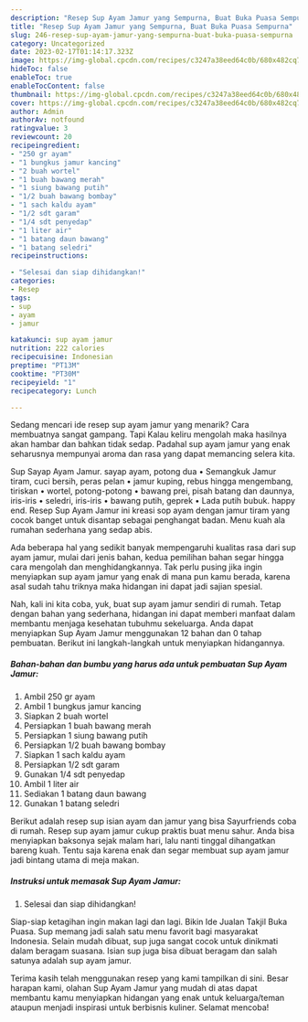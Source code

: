 ```yaml
---
description: "Resep Sup Ayam Jamur yang Sempurna, Buat Buka Puasa Sempurna"
title: "Resep Sup Ayam Jamur yang Sempurna, Buat Buka Puasa Sempurna"
slug: 246-resep-sup-ayam-jamur-yang-sempurna-buat-buka-puasa-sempurna
category: Uncategorized
date: 2023-02-17T01:14:17.323Z
image: https://img-global.cpcdn.com/recipes/c3247a38eed64c0b/680x482cq70/sup-ayam-jamur-foto-resep-utama.jpg
hideToc: false
enableToc: true
enableTocContent: false
thumbnail: https://img-global.cpcdn.com/recipes/c3247a38eed64c0b/680x482cq70/sup-ayam-jamur-foto-resep-utama.jpg
cover: https://img-global.cpcdn.com/recipes/c3247a38eed64c0b/680x482cq70/sup-ayam-jamur-foto-resep-utama.jpg
author: Admin
authorAv: notfound
ratingvalue: 3
reviewcount: 20
recipeingredient:
- "250 gr ayam"
- "1 bungkus jamur kancing"
- "2 buah wortel"
- "1 buah bawang merah"
- "1 siung bawang putih"
- "1/2 buah bawang bombay"
- "1 sach kaldu ayam"
- "1/2 sdt garam"
- "1/4 sdt penyedap"
- "1 liter air"
- "1 batang daun bawang"
- "1 batang seledri"
recipeinstructions:

- "Selesai dan siap dihidangkan!"
categories:
- Resep
tags:
- sup
- ayam
- jamur

katakunci: sup ayam jamur 
nutrition: 222 calories
recipecuisine: Indonesian
preptime: "PT13M"
cooktime: "PT30M"
recipeyield: "1"
recipecategory: Lunch

---
```



Sedang mencari ide resep sup ayam jamur yang menarik? Cara membuatnya sangat gampang. Tapi Kalau keliru mengolah maka hasilnya akan hambar dan bahkan tidak sedap. Padahal sup ayam jamur yang enak seharusnya mempunyai aroma dan rasa yang dapat memancing selera kita.


Sup Sayap Ayam Jamur. sayap ayam, potong dua • Semangkuk Jamur tiram, cuci bersih, peras pelan • jamur kuping, rebus hingga mengembang, tiriskan • wortel, potong-potong • bawang prei, pisah batang dan daunnya, iris-iris • seledri, iris-iris • bawang putih, geprek • Lada putih bubuk. happy end. Resep Sup Ayam Jamur ini kreasi sop ayam dengan jamur tiram yang cocok banget untuk disantap sebagai penghangat badan. Menu kuah ala rumahan sederhana yang sedap abis.

Ada beberapa hal yang sedikit banyak mempengaruhi kualitas rasa dari sup ayam jamur, mulai dari jenis bahan, kedua pemilihan bahan segar hingga cara mengolah dan menghidangkannya. Tak perlu pusing jika ingin menyiapkan sup ayam jamur yang enak di mana pun kamu berada, karena asal sudah tahu triknya maka hidangan ini dapat jadi sajian spesial.


Nah, kali ini kita coba, yuk, buat sup ayam jamur sendiri di rumah. Tetap dengan bahan yang sederhana, hidangan ini dapat memberi manfaat dalam membantu menjaga kesehatan tubuhmu sekeluarga. Anda dapat menyiapkan Sup Ayam Jamur menggunakan 12 bahan dan 0 tahap pembuatan. Berikut ini langkah-langkah untuk menyiapkan hidangannya.

<!--inarticleads1-->

##### Bahan-bahan dan bumbu yang harus ada untuk pembuatan Sup Ayam Jamur:

1. Ambil 250 gr ayam
1. Ambil 1 bungkus jamur kancing
1. Siapkan 2 buah wortel
1. Persiapkan 1 buah bawang merah
1. Persiapkan 1 siung bawang putih
1. Persiapkan 1/2 buah bawang bombay
1. Siapkan 1 sach kaldu ayam
1. Persiapkan 1/2 sdt garam
1. Gunakan 1/4 sdt penyedap
1. Ambil 1 liter air
1. Sediakan 1 batang daun bawang
1. Gunakan 1 batang seledri


Berikut adalah resep sup isian ayam dan jamur yang bisa Sayurfriends coba di rumah. Resep sup ayam jamur cukup praktis buat menu sahur. Anda bisa menyiapkan baksonya sejak malam hari, lalu nanti tinggal dihangatkan bareng kuah. Tentu saja karena enak dan segar membuat sup ayam jamur jadi bintang utama di meja makan. 

<!--inarticleads2-->

##### Instruksi untuk memasak Sup Ayam Jamur:


1. Selesai dan siap dihidangkan!

Siap-siap ketagihan ingin makan lagi dan lagi. Bikin Ide Jualan Takjil Buka Puasa. Sup memang jadi salah satu menu favorit bagi masyarakat Indonesia. Selain mudah dibuat, sup juga sangat cocok untuk dinikmati dalam beragam suasana. Isian sup juga bisa dibuat beragam dan salah satunya adalah sup ayam jamur. 

Terima kasih telah menggunakan resep yang kami tampilkan di sini. Besar harapan kami, olahan Sup Ayam Jamur yang mudah di atas dapat membantu kamu menyiapkan hidangan yang enak untuk keluarga/teman ataupun menjadi inspirasi untuk berbisnis kuliner. Selamat mencoba!

